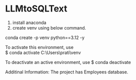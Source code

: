 # LLMtoSQLText

1) install anaconda
2) create venv using below command.
   
conda create -p venv python==3.12 -y

To activate this environment, use                                                                                                                                                     
   $ conda activate C:\Users\prati\venv                                                                                                                                              

To deactivate an active environment, use
   $ conda deactivate


Additinal Information:
The project has Employees database.
